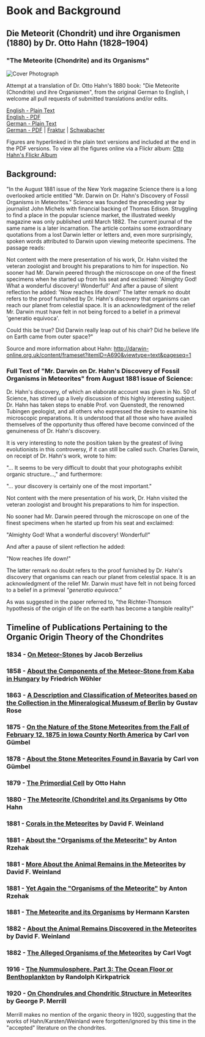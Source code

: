 # Book and Background
## Die Meteorit (Chondrit) und ihre Organismen (1880) by Dr. Otto Hahn (1828–1904)
### "The Meteorite (Chondrite) and its Organisms"

![Cover Photograph](https://cdn.solaranamnesis.com/OttoHahn/figures/meteorite_22-3_edit-b.jpg)

Attempt at a translation of Dr. Otto Hahn's 1880 book: "Die Meteorite (Chondrite) und ihre Organismen", from the original German to English, I welcome all pull requests of submitted translations and/or edits.

[English - Plain Text](https://github.com/solaranamnesis/ottohahn/blob/master/DIE-METEORITE-(CHONDRITE)-UND-IHRE-ORGANISMEN/full-text-english.md)  
[English - PDF](https://cdn.solaranamnesis.com/OttoHahn/otto_hahn_die_meteorite_und_ihre_organismen_english_PDFlaTex.pdf)   
[German - Plain Text](https://github.com/solaranamnesis/ottohahn/blob/master/DIE-METEORITE-(CHONDRITE)-UND-IHRE-ORGANISMEN/full-text-german.md)  
[German - PDF](https://cdn.solaranamnesis.com/OttoHahn/otto_hahn_die_meteorite_und_ihre_organismen_german_PDFlaTex.pdf) | [Fraktur](https://cdn.solaranamnesis.com/OttoHahn/otto_hahn_german_laTex_PDFlaTex-frak.pdf) | [Schwabacher](https://cdn.solaranamnesis.com/OttoHahn/otto_hahn_german_laTex_PDFlaTex-swab.pdf)  

Figures are hyperlinked in the plain text versions and included at the end in the PDF versions. To view all the figures online via  a Flickr album: [Otto Hahn's Flickr Album](https://www.flickr.com/photos/solaranamnesis/albums/72157709097254482)

## Background:

"In the August 1881 issue of the New York magazine Science there is a long overlooked article entitled "Mr. Darwin on Dr. Hahn's Discovery of Fossil Organisms in Meteorites." Science was founded the preceding year by journalist John Michels with financial backing of Thomas Edison. Struggling to find a place in the popular science market, the illustrated weekly magazine was only published until March 1882. The current journal of the same name is a later incarnation. The article contains some extraordinary quotations from a lost Darwin letter or letters and, even more surprisingly, spoken words attributed to Darwin upon viewing meteorite specimens. The passage reads:

Not content with the mere presentation of his work, Dr. Hahn visited the veteran zoologist and brought his preparations to him for inspection.
No sooner had Mr. Darwin peered through the microscope on one of the finest specimens when he started up from his seat and exclaimed:
'Almighty God! What a wonderful discovery! Wonderful!'
And after a pause of silent reflection he added: 'Now reaches life down!'
The latter remark no doubt refers to the proof furnished by Dr. Hahn's discovery that organisms can reach our planet from celestial space. It is an acknowledgment of the relief Mr. Darwin must have felt in not being forced to a belief in a primeval 'generatio equivoca'.

Could this be true? Did Darwin really leap out of his chair? Did he believe life on Earth came from outer space?"

Source and more information about Hahn:
http://darwin-online.org.uk/content/frameset?itemID=A690&viewtype=text&pageseq=1

### Full Text of "Mr. Darwin on Dr. Hahn's Discovery of Fossil Organisms in Meteorites" from August 1881 issue of Science:

Dr. Hahn's discovery, of which an elaborate account was given in No. 50 of Science, has stirred up a lively discussion of this highly interesting subject. Dr. Hahn has taken steps to enable Prof. von Quenstedt, the renowned Tubingen geologist, and all others who expressed the desire to examine his microscopic preparations. It is understood that all those who have availed themselves of the opportunity thus offered have become convinced of the genuineness of Dr. Hahn's discovery.

It is very interesting to note the position taken by the greatest of living evolutionists in this controversy, if it can still be called such. Charles Darwin, on receipt of Dr. Hahn's work, wrote to him:

"... It seems to be very difficult to doubt that your photographs exhibit organic structure...," and furthermore:

"... your discovery is certainly one of the most important."

Not content with the mere presentation of his work, Dr. Hahn visited the veteran zoologist and brought his preparations to him for inspection.

No sooner had Mr. Darwin peered through the microscope on one of the finest specimens when he started up from his seat and exclaimed:

"Almighty God! What a wonderful discovery! Wonderful!"

And after a pause of silent reflection he added:

"Now reaches life down!"

The latter remark no doubt refers to the proof furnished by Dr. Hahn's discovery that organisms can reach our planet from celestial space. It is an acknowledgment of the relief Mr. Darwin must have felt in not being forced to a belief in a primeval _"generatio equivoca."_

As was suggested in the paper referred to, "the Richter-Thomson hypothesis of the origin of life on the earth has become a tangible reality!"

## Timeline of Publications Pertaining to the Organic Origin Theory of the Chondrites

### 1834 - [On Meteor-Stones](https://github.com/solaranamnesis/Jacob-Berzelius) by Jacob Berzelius

### 1858 - [About the Components of the Meteor-Stone from Kaba in Hungary](https://github.com/solaranamnesis/Friedrich-Wohler) by Friedrich Wöhler

### 1863 - [A Description and Classification of Meteorites based on the Collection in the Mineralogical Museum of Berlin](https://github.com/solaranamnesis/Gustav-Rose) by Gustav Rose

### 1875 - [On the Nature of the Stone Meteorites from the Fall of February 12, 1875 in Iowa County North America](https://github.com/solaranamnesis/Karl-Wilhelm-von-Gumbel) by Carl von Gümbel

### 1878 - [About the Stone Meteorites Found in Bavaria](https://github.com/solaranamnesis/Karl-Wilhelm-von-Gumbel) by Carl von Gümbel

### 1879 - [The Primordial Cell](https://github.com/solaranamnesis/ottohahn/tree/master/Die-Urzelle) by Otto Hahn

### 1880 - [The Meteorite (Chondrite) and its Organisms](https://github.com/solaranamnesis/ottohahn/tree/master/DIE-METEORITE-(CHONDRITE)-UND-IHRE-ORGANISMEN) by Otto Hahn

### 1881 - [Corals in the Meteorites](https://github.com/solaranamnesis/Das-Ausland/tree/master/1881/16/1) by David F. Weinland

### 1881 - [About the "Organisms of the Meteorite"](https://github.com/solaranamnesis/Das-Ausland/tree/master/1881/20/5) by Anton Rzehak

### 1881 - [More About the Animal Remains in the Meteorites](https://github.com/solaranamnesis/Das-Ausland/tree/master/1881/26/1) by David F. Weinland

### 1881 - [Yet Again the "Organisms of the Meteorite"](https://github.com/solaranamnesis/Das-Ausland/tree/master/1881/37/4) by Anton Rzehak

### 1881 - [The Meteorite and its Organisms](https://github.com/solaranamnesis/Hermann-Karsten) by Hermann Karsten

### 1882 - [About the Animal Remains Discovered in the Meteorites](https://github.com/solaranamnesis/David-Friedrich-Weinland) by David F. Weinland

### 1882 - [The Alleged Organisms of the Meteorites](https://github.com/solaranamnesis/Karl-Christoph-Vogt) by Carl Vogt

### 1916 - [The Nummulosphere. Part 3: The Ocean Floor or Benthoplankton](https://github.com/solaranamnesis/randolph-kirkpatrick) by Randolph Kirkpatrick

### 1920 - [On Chondrules and Chondritic Structure in Meteorites](https://archive.org/details/jstor-84323/) by George P. Merrill

Merrill makes no mention of the organic theory in 1920, suggesting that the works of Hahn/Karsten/Weinland were forgotten/ignored by this time in the "accepted" literature on the chondrites.
